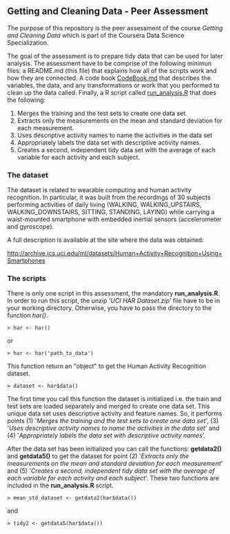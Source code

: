 
## Getting and Cleaning Data - Peer Assessment

The purpose of this repository is the peer assessment of the course *Getting and Cleaning Data* which is part of the Coursera Data Science Specialization.

The goal of the assessment is to prepare tidy data that can be used for later analysis. The assessment have to be comprise of the following minimun files: a README.md (this file) that explains how all of the scripts work and how they are connected. A code book [CodeBook.md](CodeBook.md) that describes the variables, the data, and any transformations or work that you performed to clean up the data called. Finally, a R script called [run_analysis.R](run_analysis.R) that does the following:

  1. Merges the training and the test sets to create one data set.
  2. Extracts only the measurements on the mean and standard deviation for each measurement. 
  3. Uses descriptive activity names to name the activities in the data set
  4. Appropriately labels the data set with descriptive activity names. 
  5. Creates a second, independent tidy data set with the average of each variable for each activity and each subject.

### The dataset

The dataset is related to wearable computing and human activity recognition. In particular, it was built from the recordings of 30 subjects performing activities of daily living (WALKING, WALKING_UPSTAIRS, WALKING_DOWNSTAIRS, SITTING, STANDING, LAYING) while carrying a waist-mounted smartphone with embedded inertial sensors (accelerometer and gyroscope).

A full description is available at the site where the data was obtained:

http://archive.ics.uci.edu/ml/datasets/Human+Activity+Recognition+Using+Smartphones


### The scripts

There is only one script in this assessment, the mandatory **run_analysis.R**. In order to run this script, the unzip '*UCI HAR Dataset.zip*' file have to be in your working directory. Otherwise, you have to pass the directory to the function *har()*.

```
> har <- har()
```

or

```
> har <- har('path_to_data')
```

This function return an "object" to get the Human Activity Recognition dataset.

```
> dataset <- har$data()
```

The first time you call this function the dataset is initialized i.e. the train and test sets are loaded separately and merged to create one data set. This unique data set uses descriptive activity and feature names. So, it performs points (1) '*Merges the training and the test sets to create one data set*', (3) '*Uses descriptive activity names to name the activities in the data set*' and (4) '*Appropriately labels the data set with descriptive activity names*'.

After the data set has been initialized you can call the functions: **getdata2()** and **getdata5()** to get the dataset for point (2) '*Extracts only the measurements on the mean and standard deviation for each measurement*' and (5) '*Creates a second, independent tidy data set with the average of each variable for each activity and each subject*'. These two functions are included in the **run_analysis.R** script.

```
> mean_std_dataset <- getdata2(har$data())
```

and

```
> tidy2 <- getdata5(har$data())
```


